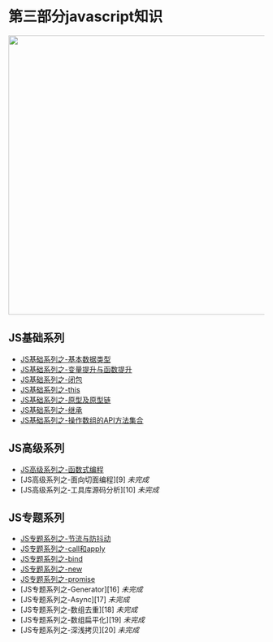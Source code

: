 <!--
 * @Description: In User Settings Edit
 * @Author: your name
 * @Date: 2018-12-17 14:48:04
 * @LastEditTime: 2019-08-15 17:53:10
 * @LastEditors: Please set LastEditors
 -->
# 第三部分javascript知识
 
<image src="https://github.com/MarsPen/-notes-summary/blob/master/images/javaScript.png" width="550"></image>

## JS基础系列
* [JS基础系列之-基本数据类型][1]
* [JS基础系列之-变量提升与函数提升][2]
* [JS基础系列之-闭包][3]
* [JS基础系列之-this][4]
* [JS基础系列之-原型及原型链][5]
* [JS基础系列之-继承][6] 
* [JS基础系列之-操作数组的API方法集合][7]

## JS高级系列
* [JS高级系列之-函数式编程][8]
* [JS高级系列之-面向切面编程][9] *未完成*
* [JS高级系列之-工具库源码分析][10] *未完成*

## JS专题系列
* [JS专题系列之-节流与防抖动][11]
* [JS专题系列之-call和apply][12]
* [JS专题系列之-bind][13] 
* [JS专题系列之-new][14]
* [JS专题系列之-promise][15]
* [JS专题系列之-Generator][16] *未完成*
* [JS专题系列之-Async][17] *未完成*
* [JS专题系列之-数组去重][18] *未完成*
* [JS专题系列之-数组扁平化][19] *未完成*
* [JS专题系列之-深浅拷贝][20] *未完成*





[1]: https://github.com/MarsPen/-notes-summary/blob/master/javascript/type.md
[2]: https://github.com/MarsPen/-notes-summary/blob/master/javascript/voao.md
[3]: https://github.com/MarsPen/-notes-summary/blob/master/javascript/closure.md
[4]: https://github.com/MarsPen/-notes-summary/blob/master/javascript/this.md
[5]: https://github.com/MarsPen/-notes-summary/blob/master/javascript/prototype.md
[6]: https://github.com/MarsPen/-notes-summary/blob/master/javascript/inheritance.md
[7]: https://github.com/MarsPen/-notes-summary/blob/master/javascript/api.md
[8]: https://github.com/MarsPen/-notes-summary/blob/master/javascript/functional.md
[11]: https://github.com/MarsPen/-notes-summary/blob/master/javascript/debounce.md
[12]: https://github.com/MarsPen/-notes-summary/blob/master/javascript/call.md
[13]: https://github.com/MarsPen/-notes-summary/blob/master/javascript/bind.md
[14]: https://github.com/MarsPen/-notes-summary/blob/master/javascript/new.md
[15]: https://github.com/MarsPen/-notes-summary/blob/master/javascript/promise.md

